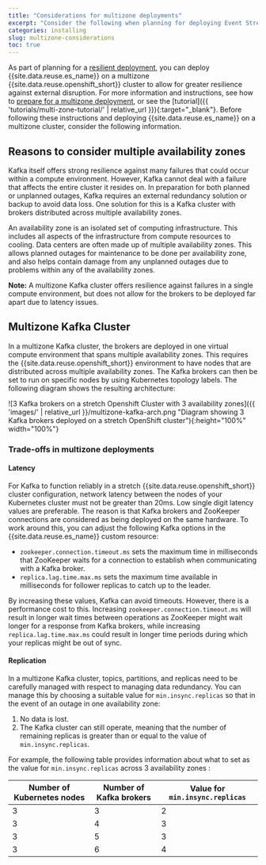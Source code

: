 ```yaml
---
title: "Considerations for multizone deployments"
excerpt: "Consider the following when planning for deploying Event Streams to a cluster with multiple availability zones."
categories: installing
slug: multizone-considerations
toc: true
---
```


As part of planning for a [resilient deployment](../planning/#planning-for-resilience), you can deploy {{site.data.reuse.es_name}} on a multizone {{site.data.reuse.openshift_short}} cluster to allow for greater resilience against external disruption. For more information and instructions, see how to [prepare for a multizone deployment](../preparing-multizone/), or see the [tutorial]({{ 'tutorials/multi-zone-tutorial/' | relative_url }}){:target="_blank"}. Before following these instructions and deploying {{site.data.reuse.es_name}} on a multizone cluster, consider the following information.

## Reasons to consider multiple availability zones

Kafka itself offers strong resilience against many failures that could occur within a compute environment. However, Kafka cannot deal with a failure that affects the entire cluster it resides on. In preparation for both planned or unplanned outages, Kafka requires an external redundancy solution or backup to avoid data loss. One solution for this is a Kafka cluster with brokers distributed across multiple availability zones.

An availability zone is an isolated set of computing infrastructure. This includes all aspects of the infrastructure from compute resources to cooling. Data centers are often made up of multiple availability zones. This allows planned outages for maintenance to be done per availability zone, and also helps contain damage from any unplanned outages due to problems within any of the availability zones.

**Note:** A multizone Kafka cluster offers resilience against failures in a single compute environment, but does not allow for the brokers to be deployed far apart due to latency issues.

## Multizone Kafka Cluster

In a multizone Kafka cluster, the brokers are deployed in one virtual compute environment that spans multiple availability zones. This requires the {{site.data.reuse.openshift_short}} environment to have nodes that are distributed across multiple availability zones. The Kafka brokers can then be set to run on specific nodes by using Kubernetes topology labels. The following diagram shows the resulting architecture:

![3 Kafka brokers on a stretch Openshift Cluster with 3 availability zones]({{ 'images/' | relative_url }}/multizone-kafka-arch.png "Diagram showing 3 Kafka brokers deployed on a stretch OpenShift cluster"){:height="100%" width="100%"}

### Trade-offs in multizone deployments

#### Latency

For Kafka to function reliably in a stretch {{site.data.reuse.openshift_short}} cluster configuration, network latency between the nodes of your Kubernetes cluster must not be greater than 20ms. Low single digit latency values are preferable. The reason is that Kafka brokers and ZooKeeper connections are considered as being deployed on the same hardware. To work around this, you can adjust the following Kafka options in the {{site.data.reuse.es_name}} custom resource:

- `zookeeper.connection.timeout.ms` sets the maximum time in milliseconds that ZooKeeper waits for a connection to establish when communicating with a Kafka broker.
- `replica.lag.time.max.ms` sets the maximum time available in milliseconds for follower replicas to catch up to the leader.

By increasing these values, Kafka can avoid timeouts. However, there is a performance cost to this. Increasing `zookeeper.connection.timeout.ms` will  result in longer wait times between operations as ZooKeeper might wait longer for a response from Kafka brokers, while increasing `replica.lag.time.max.ms` could result in longer time periods during which your replicas might be out of sync.

#### Replication

In a multizone Kafka cluster, topics, partitions, and replicas need to be carefully managed with respect to managing data redundancy. You can manage this by choosing a suitable value for `min.insync.replicas` so that in the event of an outage in one availability zone:
1. No data is lost.
2. The Kafka cluster can still operate, meaning that the number of remaining replicas is greater than or equal to the value of `min.insync.replicas`.

For example, the following table provides information about what to set as the value for `min.insync.replicas` across 3 availability zones :

| Number of Kubernetes nodes | Number of Kafka brokers |  Value for `min.insync.replicas` |
| -------------------------- | ----------------------- | ---------------------------------|
|              3             |            3            |                2                 |
|              3             |            4            |                3                 |
|              3             |            5            |                3                 |
|              3             |            6            |                4                 |
